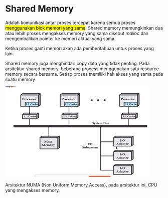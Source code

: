 # Shared Memory

Adalah komunikasi antar proses tercepat karena semua proses <mark>menggunakan blok memori yang sama</mark>. Shared memory memungkinkan dua atau lebih proses mengakses memory yang sama disebut *malloc* dan mengembalikan pointer ke memori aktual yang sama.

Ketika proses ganti memori akan ada pemberitahuan untuk proses yang lain.

Shared memory juga menghindari copy data yang tidak penting. Pada arsitektur shared memory, beberapa process menggunakan satu resource memory secara bersama. Setiap proses memiliki hak akses yang sama pada suatu memory

![Pasted image 20220304162410.png](attachments/Pasted%20image%2020220304162410.png)

Arsitektur NUMA (Non Uniform Memory Access), pada arsitektur ini, CPU yang mengakses memory.

